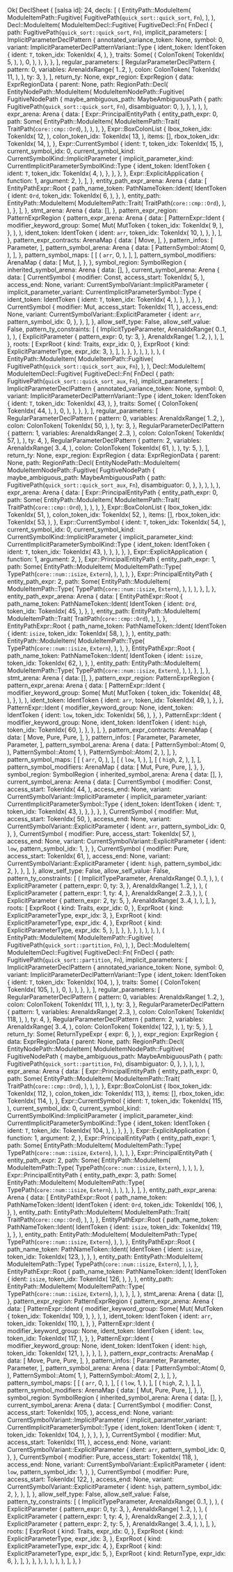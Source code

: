 Ok(
    DeclSheet {
        [salsa id]: 24,
        decls: [
            (
                EntityPath::ModuleItem(
                    ModuleItemPath::Fugitive(
                        FugitivePath(`quick_sort::quick_sort`, `Fn`),
                    ),
                ),
                Decl::ModuleItem(
                    ModuleItemDecl::Fugitive(
                        FugitiveDecl::Fn(
                            FnDecl {
                                path: FugitivePath(`quick_sort::quick_sort`, `Fn`),
                                implicit_parameters: [
                                    ImplicitParameterDeclPattern {
                                        annotated_variance_token: None,
                                        symbol: 0,
                                        variant: ImplicitParameterDeclPatternVariant::Type {
                                            ident_token: IdentToken {
                                                ident: `T`,
                                                token_idx: TokenIdx(
                                                    4,
                                                ),
                                            },
                                            traits: Some(
                                                (
                                                    ColonToken(
                                                        TokenIdx(
                                                            5,
                                                        ),
                                                    ),
                                                    0,
                                                ),
                                            ),
                                        },
                                    },
                                ],
                                regular_parameters: [
                                    RegularParameterDeclPattern {
                                        pattern: 0,
                                        variables: ArenaIdxRange(
                                            1..2,
                                        ),
                                        colon: ColonToken(
                                            TokenIdx(
                                                11,
                                            ),
                                        ),
                                        ty: 3,
                                    },
                                ],
                                return_ty: None,
                                expr_region: ExprRegion {
                                    data: ExprRegionData {
                                        parent: None,
                                        path: RegionPath::Decl(
                                            EntityNodePath::ModuleItem(
                                                ModuleItemNodePath::Fugitive(
                                                    FugitiveNodePath {
                                                        maybe_ambiguous_path: MaybeAmbiguousPath {
                                                            path: FugitivePath(`quick_sort::quick_sort`, `Fn`),
                                                            disambiguator: 0,
                                                        },
                                                    },
                                                ),
                                            ),
                                        ),
                                        expr_arena: Arena {
                                            data: [
                                                Expr::PrincipalEntityPath {
                                                    entity_path_expr: 0,
                                                    path: Some(
                                                        EntityPath::ModuleItem(
                                                            ModuleItemPath::Trait(
                                                                TraitPath(`core::cmp::Ord`),
                                                            ),
                                                        ),
                                                    ),
                                                },
                                                Expr::BoxColonList {
                                                    lbox_token_idx: TokenIdx(
                                                        12,
                                                    ),
                                                    colon_token_idx: TokenIdx(
                                                        13,
                                                    ),
                                                    items: [],
                                                    rbox_token_idx: TokenIdx(
                                                        14,
                                                    ),
                                                },
                                                Expr::CurrentSymbol {
                                                    ident: `T`,
                                                    token_idx: TokenIdx(
                                                        15,
                                                    ),
                                                    current_symbol_idx: 0,
                                                    current_symbol_kind: CurrentSymbolKind::ImplicitParameter {
                                                        implicit_parameter_kind: CurrentImplicitParameterSymbolKind::Type {
                                                            ident_token: IdentToken {
                                                                ident: `T`,
                                                                token_idx: TokenIdx(
                                                                    4,
                                                                ),
                                                            },
                                                        },
                                                    },
                                                },
                                                Expr::ExplicitApplication {
                                                    function: 1,
                                                    argument: 2,
                                                },
                                            ],
                                        },
                                        entity_path_expr_arena: Arena {
                                            data: [
                                                EntityPathExpr::Root {
                                                    path_name_token: PathNameToken::Ident(
                                                        IdentToken {
                                                            ident: `Ord`,
                                                            token_idx: TokenIdx(
                                                                6,
                                                            ),
                                                        },
                                                    ),
                                                    entity_path: EntityPath::ModuleItem(
                                                        ModuleItemPath::Trait(
                                                            TraitPath(`core::cmp::Ord`),
                                                        ),
                                                    ),
                                                },
                                            ],
                                        },
                                        stmt_arena: Arena {
                                            data: [],
                                        },
                                        pattern_expr_region: PatternExprRegion {
                                            pattern_expr_arena: Arena {
                                                data: [
                                                    PatternExpr::Ident {
                                                        modifier_keyword_group: Some(
                                                            Mut(
                                                                MutToken {
                                                                    token_idx: TokenIdx(
                                                                        9,
                                                                    ),
                                                                },
                                                            ),
                                                        ),
                                                        ident_token: IdentToken {
                                                            ident: `arr`,
                                                            token_idx: TokenIdx(
                                                                10,
                                                            ),
                                                        },
                                                    },
                                                ],
                                            },
                                            pattern_expr_contracts: ArenaMap {
                                                data: [
                                                    Move,
                                                ],
                                            },
                                            pattern_infos: [
                                                Parameter,
                                            ],
                                            pattern_symbol_arena: Arena {
                                                data: [
                                                    PatternSymbol::Atom(
                                                        0,
                                                    ),
                                                ],
                                            },
                                            pattern_symbol_maps: [
                                                [
                                                    (
                                                        `arr`,
                                                        0,
                                                    ),
                                                ],
                                            ],
                                            pattern_symbol_modifiers: ArenaMap {
                                                data: [
                                                    Mut,
                                                ],
                                            },
                                        },
                                        symbol_region: SymbolRegion {
                                            inherited_symbol_arena: Arena {
                                                data: [],
                                            },
                                            current_symbol_arena: Arena {
                                                data: [
                                                    CurrentSymbol {
                                                        modifier: Const,
                                                        access_start: TokenIdx(
                                                            5,
                                                        ),
                                                        access_end: None,
                                                        variant: CurrentSymbolVariant::ImplicitParameter {
                                                            implicit_parameter_variant: CurrentImplicitParameterSymbol::Type {
                                                                ident_token: IdentToken {
                                                                    ident: `T`,
                                                                    token_idx: TokenIdx(
                                                                        4,
                                                                    ),
                                                                },
                                                            },
                                                        },
                                                    },
                                                    CurrentSymbol {
                                                        modifier: Mut,
                                                        access_start: TokenIdx(
                                                            11,
                                                        ),
                                                        access_end: None,
                                                        variant: CurrentSymbolVariant::ExplicitParameter {
                                                            ident: `arr`,
                                                            pattern_symbol_idx: 0,
                                                        },
                                                    },
                                                ],
                                            },
                                            allow_self_type: False,
                                            allow_self_value: False,
                                            pattern_ty_constraints: [
                                                (
                                                    ImplicitTypeParameter,
                                                    ArenaIdxRange(
                                                        0..1,
                                                    ),
                                                ),
                                                (
                                                    ExplicitParameter {
                                                        pattern_expr: 0,
                                                        ty: 3,
                                                    },
                                                    ArenaIdxRange(
                                                        1..2,
                                                    ),
                                                ),
                                            ],
                                        },
                                        roots: [
                                            ExprRoot {
                                                kind: Traits,
                                                expr_idx: 0,
                                            },
                                            ExprRoot {
                                                kind: ExplicitParameterType,
                                                expr_idx: 3,
                                            },
                                        ],
                                    },
                                },
                            },
                        ),
                    ),
                ),
            ),
            (
                EntityPath::ModuleItem(
                    ModuleItemPath::Fugitive(
                        FugitivePath(`quick_sort::quick_sort_aux`, `Fn`),
                    ),
                ),
                Decl::ModuleItem(
                    ModuleItemDecl::Fugitive(
                        FugitiveDecl::Fn(
                            FnDecl {
                                path: FugitivePath(`quick_sort::quick_sort_aux`, `Fn`),
                                implicit_parameters: [
                                    ImplicitParameterDeclPattern {
                                        annotated_variance_token: None,
                                        symbol: 0,
                                        variant: ImplicitParameterDeclPatternVariant::Type {
                                            ident_token: IdentToken {
                                                ident: `T`,
                                                token_idx: TokenIdx(
                                                    43,
                                                ),
                                            },
                                            traits: Some(
                                                (
                                                    ColonToken(
                                                        TokenIdx(
                                                            44,
                                                        ),
                                                    ),
                                                    0,
                                                ),
                                            ),
                                        },
                                    },
                                ],
                                regular_parameters: [
                                    RegularParameterDeclPattern {
                                        pattern: 0,
                                        variables: ArenaIdxRange(
                                            1..2,
                                        ),
                                        colon: ColonToken(
                                            TokenIdx(
                                                50,
                                            ),
                                        ),
                                        ty: 3,
                                    },
                                    RegularParameterDeclPattern {
                                        pattern: 1,
                                        variables: ArenaIdxRange(
                                            2..3,
                                        ),
                                        colon: ColonToken(
                                            TokenIdx(
                                                57,
                                            ),
                                        ),
                                        ty: 4,
                                    },
                                    RegularParameterDeclPattern {
                                        pattern: 2,
                                        variables: ArenaIdxRange(
                                            3..4,
                                        ),
                                        colon: ColonToken(
                                            TokenIdx(
                                                61,
                                            ),
                                        ),
                                        ty: 5,
                                    },
                                ],
                                return_ty: None,
                                expr_region: ExprRegion {
                                    data: ExprRegionData {
                                        parent: None,
                                        path: RegionPath::Decl(
                                            EntityNodePath::ModuleItem(
                                                ModuleItemNodePath::Fugitive(
                                                    FugitiveNodePath {
                                                        maybe_ambiguous_path: MaybeAmbiguousPath {
                                                            path: FugitivePath(`quick_sort::quick_sort_aux`, `Fn`),
                                                            disambiguator: 0,
                                                        },
                                                    },
                                                ),
                                            ),
                                        ),
                                        expr_arena: Arena {
                                            data: [
                                                Expr::PrincipalEntityPath {
                                                    entity_path_expr: 0,
                                                    path: Some(
                                                        EntityPath::ModuleItem(
                                                            ModuleItemPath::Trait(
                                                                TraitPath(`core::cmp::Ord`),
                                                            ),
                                                        ),
                                                    ),
                                                },
                                                Expr::BoxColonList {
                                                    lbox_token_idx: TokenIdx(
                                                        51,
                                                    ),
                                                    colon_token_idx: TokenIdx(
                                                        52,
                                                    ),
                                                    items: [],
                                                    rbox_token_idx: TokenIdx(
                                                        53,
                                                    ),
                                                },
                                                Expr::CurrentSymbol {
                                                    ident: `T`,
                                                    token_idx: TokenIdx(
                                                        54,
                                                    ),
                                                    current_symbol_idx: 0,
                                                    current_symbol_kind: CurrentSymbolKind::ImplicitParameter {
                                                        implicit_parameter_kind: CurrentImplicitParameterSymbolKind::Type {
                                                            ident_token: IdentToken {
                                                                ident: `T`,
                                                                token_idx: TokenIdx(
                                                                    43,
                                                                ),
                                                            },
                                                        },
                                                    },
                                                },
                                                Expr::ExplicitApplication {
                                                    function: 1,
                                                    argument: 2,
                                                },
                                                Expr::PrincipalEntityPath {
                                                    entity_path_expr: 1,
                                                    path: Some(
                                                        EntityPath::ModuleItem(
                                                            ModuleItemPath::Type(
                                                                TypePath(`core::num::isize`, `Extern`),
                                                            ),
                                                        ),
                                                    ),
                                                },
                                                Expr::PrincipalEntityPath {
                                                    entity_path_expr: 2,
                                                    path: Some(
                                                        EntityPath::ModuleItem(
                                                            ModuleItemPath::Type(
                                                                TypePath(`core::num::isize`, `Extern`),
                                                            ),
                                                        ),
                                                    ),
                                                },
                                            ],
                                        },
                                        entity_path_expr_arena: Arena {
                                            data: [
                                                EntityPathExpr::Root {
                                                    path_name_token: PathNameToken::Ident(
                                                        IdentToken {
                                                            ident: `Ord`,
                                                            token_idx: TokenIdx(
                                                                45,
                                                            ),
                                                        },
                                                    ),
                                                    entity_path: EntityPath::ModuleItem(
                                                        ModuleItemPath::Trait(
                                                            TraitPath(`core::cmp::Ord`),
                                                        ),
                                                    ),
                                                },
                                                EntityPathExpr::Root {
                                                    path_name_token: PathNameToken::Ident(
                                                        IdentToken {
                                                            ident: `isize`,
                                                            token_idx: TokenIdx(
                                                                58,
                                                            ),
                                                        },
                                                    ),
                                                    entity_path: EntityPath::ModuleItem(
                                                        ModuleItemPath::Type(
                                                            TypePath(`core::num::isize`, `Extern`),
                                                        ),
                                                    ),
                                                },
                                                EntityPathExpr::Root {
                                                    path_name_token: PathNameToken::Ident(
                                                        IdentToken {
                                                            ident: `isize`,
                                                            token_idx: TokenIdx(
                                                                62,
                                                            ),
                                                        },
                                                    ),
                                                    entity_path: EntityPath::ModuleItem(
                                                        ModuleItemPath::Type(
                                                            TypePath(`core::num::isize`, `Extern`),
                                                        ),
                                                    ),
                                                },
                                            ],
                                        },
                                        stmt_arena: Arena {
                                            data: [],
                                        },
                                        pattern_expr_region: PatternExprRegion {
                                            pattern_expr_arena: Arena {
                                                data: [
                                                    PatternExpr::Ident {
                                                        modifier_keyword_group: Some(
                                                            Mut(
                                                                MutToken {
                                                                    token_idx: TokenIdx(
                                                                        48,
                                                                    ),
                                                                },
                                                            ),
                                                        ),
                                                        ident_token: IdentToken {
                                                            ident: `arr`,
                                                            token_idx: TokenIdx(
                                                                49,
                                                            ),
                                                        },
                                                    },
                                                    PatternExpr::Ident {
                                                        modifier_keyword_group: None,
                                                        ident_token: IdentToken {
                                                            ident: `low`,
                                                            token_idx: TokenIdx(
                                                                56,
                                                            ),
                                                        },
                                                    },
                                                    PatternExpr::Ident {
                                                        modifier_keyword_group: None,
                                                        ident_token: IdentToken {
                                                            ident: `high`,
                                                            token_idx: TokenIdx(
                                                                60,
                                                            ),
                                                        },
                                                    },
                                                ],
                                            },
                                            pattern_expr_contracts: ArenaMap {
                                                data: [
                                                    Move,
                                                    Pure,
                                                    Pure,
                                                ],
                                            },
                                            pattern_infos: [
                                                Parameter,
                                                Parameter,
                                                Parameter,
                                            ],
                                            pattern_symbol_arena: Arena {
                                                data: [
                                                    PatternSymbol::Atom(
                                                        0,
                                                    ),
                                                    PatternSymbol::Atom(
                                                        1,
                                                    ),
                                                    PatternSymbol::Atom(
                                                        2,
                                                    ),
                                                ],
                                            },
                                            pattern_symbol_maps: [
                                                [
                                                    (
                                                        `arr`,
                                                        0,
                                                    ),
                                                ],
                                                [
                                                    (
                                                        `low`,
                                                        1,
                                                    ),
                                                ],
                                                [
                                                    (
                                                        `high`,
                                                        2,
                                                    ),
                                                ],
                                            ],
                                            pattern_symbol_modifiers: ArenaMap {
                                                data: [
                                                    Mut,
                                                    Pure,
                                                    Pure,
                                                ],
                                            },
                                        },
                                        symbol_region: SymbolRegion {
                                            inherited_symbol_arena: Arena {
                                                data: [],
                                            },
                                            current_symbol_arena: Arena {
                                                data: [
                                                    CurrentSymbol {
                                                        modifier: Const,
                                                        access_start: TokenIdx(
                                                            44,
                                                        ),
                                                        access_end: None,
                                                        variant: CurrentSymbolVariant::ImplicitParameter {
                                                            implicit_parameter_variant: CurrentImplicitParameterSymbol::Type {
                                                                ident_token: IdentToken {
                                                                    ident: `T`,
                                                                    token_idx: TokenIdx(
                                                                        43,
                                                                    ),
                                                                },
                                                            },
                                                        },
                                                    },
                                                    CurrentSymbol {
                                                        modifier: Mut,
                                                        access_start: TokenIdx(
                                                            50,
                                                        ),
                                                        access_end: None,
                                                        variant: CurrentSymbolVariant::ExplicitParameter {
                                                            ident: `arr`,
                                                            pattern_symbol_idx: 0,
                                                        },
                                                    },
                                                    CurrentSymbol {
                                                        modifier: Pure,
                                                        access_start: TokenIdx(
                                                            57,
                                                        ),
                                                        access_end: None,
                                                        variant: CurrentSymbolVariant::ExplicitParameter {
                                                            ident: `low`,
                                                            pattern_symbol_idx: 1,
                                                        },
                                                    },
                                                    CurrentSymbol {
                                                        modifier: Pure,
                                                        access_start: TokenIdx(
                                                            61,
                                                        ),
                                                        access_end: None,
                                                        variant: CurrentSymbolVariant::ExplicitParameter {
                                                            ident: `high`,
                                                            pattern_symbol_idx: 2,
                                                        },
                                                    },
                                                ],
                                            },
                                            allow_self_type: False,
                                            allow_self_value: False,
                                            pattern_ty_constraints: [
                                                (
                                                    ImplicitTypeParameter,
                                                    ArenaIdxRange(
                                                        0..1,
                                                    ),
                                                ),
                                                (
                                                    ExplicitParameter {
                                                        pattern_expr: 0,
                                                        ty: 3,
                                                    },
                                                    ArenaIdxRange(
                                                        1..2,
                                                    ),
                                                ),
                                                (
                                                    ExplicitParameter {
                                                        pattern_expr: 1,
                                                        ty: 4,
                                                    },
                                                    ArenaIdxRange(
                                                        2..3,
                                                    ),
                                                ),
                                                (
                                                    ExplicitParameter {
                                                        pattern_expr: 2,
                                                        ty: 5,
                                                    },
                                                    ArenaIdxRange(
                                                        3..4,
                                                    ),
                                                ),
                                            ],
                                        },
                                        roots: [
                                            ExprRoot {
                                                kind: Traits,
                                                expr_idx: 0,
                                            },
                                            ExprRoot {
                                                kind: ExplicitParameterType,
                                                expr_idx: 3,
                                            },
                                            ExprRoot {
                                                kind: ExplicitParameterType,
                                                expr_idx: 4,
                                            },
                                            ExprRoot {
                                                kind: ExplicitParameterType,
                                                expr_idx: 5,
                                            },
                                        ],
                                    },
                                },
                            },
                        ),
                    ),
                ),
            ),
            (
                EntityPath::ModuleItem(
                    ModuleItemPath::Fugitive(
                        FugitivePath(`quick_sort::partition`, `Fn`),
                    ),
                ),
                Decl::ModuleItem(
                    ModuleItemDecl::Fugitive(
                        FugitiveDecl::Fn(
                            FnDecl {
                                path: FugitivePath(`quick_sort::partition`, `Fn`),
                                implicit_parameters: [
                                    ImplicitParameterDeclPattern {
                                        annotated_variance_token: None,
                                        symbol: 0,
                                        variant: ImplicitParameterDeclPatternVariant::Type {
                                            ident_token: IdentToken {
                                                ident: `T`,
                                                token_idx: TokenIdx(
                                                    104,
                                                ),
                                            },
                                            traits: Some(
                                                (
                                                    ColonToken(
                                                        TokenIdx(
                                                            105,
                                                        ),
                                                    ),
                                                    0,
                                                ),
                                            ),
                                        },
                                    },
                                ],
                                regular_parameters: [
                                    RegularParameterDeclPattern {
                                        pattern: 0,
                                        variables: ArenaIdxRange(
                                            1..2,
                                        ),
                                        colon: ColonToken(
                                            TokenIdx(
                                                111,
                                            ),
                                        ),
                                        ty: 3,
                                    },
                                    RegularParameterDeclPattern {
                                        pattern: 1,
                                        variables: ArenaIdxRange(
                                            2..3,
                                        ),
                                        colon: ColonToken(
                                            TokenIdx(
                                                118,
                                            ),
                                        ),
                                        ty: 4,
                                    },
                                    RegularParameterDeclPattern {
                                        pattern: 2,
                                        variables: ArenaIdxRange(
                                            3..4,
                                        ),
                                        colon: ColonToken(
                                            TokenIdx(
                                                122,
                                            ),
                                        ),
                                        ty: 5,
                                    },
                                ],
                                return_ty: Some(
                                    ReturnTypeExpr {
                                        expr: 6,
                                    },
                                ),
                                expr_region: ExprRegion {
                                    data: ExprRegionData {
                                        parent: None,
                                        path: RegionPath::Decl(
                                            EntityNodePath::ModuleItem(
                                                ModuleItemNodePath::Fugitive(
                                                    FugitiveNodePath {
                                                        maybe_ambiguous_path: MaybeAmbiguousPath {
                                                            path: FugitivePath(`quick_sort::partition`, `Fn`),
                                                            disambiguator: 0,
                                                        },
                                                    },
                                                ),
                                            ),
                                        ),
                                        expr_arena: Arena {
                                            data: [
                                                Expr::PrincipalEntityPath {
                                                    entity_path_expr: 0,
                                                    path: Some(
                                                        EntityPath::ModuleItem(
                                                            ModuleItemPath::Trait(
                                                                TraitPath(`core::cmp::Ord`),
                                                            ),
                                                        ),
                                                    ),
                                                },
                                                Expr::BoxColonList {
                                                    lbox_token_idx: TokenIdx(
                                                        112,
                                                    ),
                                                    colon_token_idx: TokenIdx(
                                                        113,
                                                    ),
                                                    items: [],
                                                    rbox_token_idx: TokenIdx(
                                                        114,
                                                    ),
                                                },
                                                Expr::CurrentSymbol {
                                                    ident: `T`,
                                                    token_idx: TokenIdx(
                                                        115,
                                                    ),
                                                    current_symbol_idx: 0,
                                                    current_symbol_kind: CurrentSymbolKind::ImplicitParameter {
                                                        implicit_parameter_kind: CurrentImplicitParameterSymbolKind::Type {
                                                            ident_token: IdentToken {
                                                                ident: `T`,
                                                                token_idx: TokenIdx(
                                                                    104,
                                                                ),
                                                            },
                                                        },
                                                    },
                                                },
                                                Expr::ExplicitApplication {
                                                    function: 1,
                                                    argument: 2,
                                                },
                                                Expr::PrincipalEntityPath {
                                                    entity_path_expr: 1,
                                                    path: Some(
                                                        EntityPath::ModuleItem(
                                                            ModuleItemPath::Type(
                                                                TypePath(`core::num::isize`, `Extern`),
                                                            ),
                                                        ),
                                                    ),
                                                },
                                                Expr::PrincipalEntityPath {
                                                    entity_path_expr: 2,
                                                    path: Some(
                                                        EntityPath::ModuleItem(
                                                            ModuleItemPath::Type(
                                                                TypePath(`core::num::isize`, `Extern`),
                                                            ),
                                                        ),
                                                    ),
                                                },
                                                Expr::PrincipalEntityPath {
                                                    entity_path_expr: 3,
                                                    path: Some(
                                                        EntityPath::ModuleItem(
                                                            ModuleItemPath::Type(
                                                                TypePath(`core::num::isize`, `Extern`),
                                                            ),
                                                        ),
                                                    ),
                                                },
                                            ],
                                        },
                                        entity_path_expr_arena: Arena {
                                            data: [
                                                EntityPathExpr::Root {
                                                    path_name_token: PathNameToken::Ident(
                                                        IdentToken {
                                                            ident: `Ord`,
                                                            token_idx: TokenIdx(
                                                                106,
                                                            ),
                                                        },
                                                    ),
                                                    entity_path: EntityPath::ModuleItem(
                                                        ModuleItemPath::Trait(
                                                            TraitPath(`core::cmp::Ord`),
                                                        ),
                                                    ),
                                                },
                                                EntityPathExpr::Root {
                                                    path_name_token: PathNameToken::Ident(
                                                        IdentToken {
                                                            ident: `isize`,
                                                            token_idx: TokenIdx(
                                                                119,
                                                            ),
                                                        },
                                                    ),
                                                    entity_path: EntityPath::ModuleItem(
                                                        ModuleItemPath::Type(
                                                            TypePath(`core::num::isize`, `Extern`),
                                                        ),
                                                    ),
                                                },
                                                EntityPathExpr::Root {
                                                    path_name_token: PathNameToken::Ident(
                                                        IdentToken {
                                                            ident: `isize`,
                                                            token_idx: TokenIdx(
                                                                123,
                                                            ),
                                                        },
                                                    ),
                                                    entity_path: EntityPath::ModuleItem(
                                                        ModuleItemPath::Type(
                                                            TypePath(`core::num::isize`, `Extern`),
                                                        ),
                                                    ),
                                                },
                                                EntityPathExpr::Root {
                                                    path_name_token: PathNameToken::Ident(
                                                        IdentToken {
                                                            ident: `isize`,
                                                            token_idx: TokenIdx(
                                                                126,
                                                            ),
                                                        },
                                                    ),
                                                    entity_path: EntityPath::ModuleItem(
                                                        ModuleItemPath::Type(
                                                            TypePath(`core::num::isize`, `Extern`),
                                                        ),
                                                    ),
                                                },
                                            ],
                                        },
                                        stmt_arena: Arena {
                                            data: [],
                                        },
                                        pattern_expr_region: PatternExprRegion {
                                            pattern_expr_arena: Arena {
                                                data: [
                                                    PatternExpr::Ident {
                                                        modifier_keyword_group: Some(
                                                            Mut(
                                                                MutToken {
                                                                    token_idx: TokenIdx(
                                                                        109,
                                                                    ),
                                                                },
                                                            ),
                                                        ),
                                                        ident_token: IdentToken {
                                                            ident: `arr`,
                                                            token_idx: TokenIdx(
                                                                110,
                                                            ),
                                                        },
                                                    },
                                                    PatternExpr::Ident {
                                                        modifier_keyword_group: None,
                                                        ident_token: IdentToken {
                                                            ident: `low`,
                                                            token_idx: TokenIdx(
                                                                117,
                                                            ),
                                                        },
                                                    },
                                                    PatternExpr::Ident {
                                                        modifier_keyword_group: None,
                                                        ident_token: IdentToken {
                                                            ident: `high`,
                                                            token_idx: TokenIdx(
                                                                121,
                                                            ),
                                                        },
                                                    },
                                                ],
                                            },
                                            pattern_expr_contracts: ArenaMap {
                                                data: [
                                                    Move,
                                                    Pure,
                                                    Pure,
                                                ],
                                            },
                                            pattern_infos: [
                                                Parameter,
                                                Parameter,
                                                Parameter,
                                            ],
                                            pattern_symbol_arena: Arena {
                                                data: [
                                                    PatternSymbol::Atom(
                                                        0,
                                                    ),
                                                    PatternSymbol::Atom(
                                                        1,
                                                    ),
                                                    PatternSymbol::Atom(
                                                        2,
                                                    ),
                                                ],
                                            },
                                            pattern_symbol_maps: [
                                                [
                                                    (
                                                        `arr`,
                                                        0,
                                                    ),
                                                ],
                                                [
                                                    (
                                                        `low`,
                                                        1,
                                                    ),
                                                ],
                                                [
                                                    (
                                                        `high`,
                                                        2,
                                                    ),
                                                ],
                                            ],
                                            pattern_symbol_modifiers: ArenaMap {
                                                data: [
                                                    Mut,
                                                    Pure,
                                                    Pure,
                                                ],
                                            },
                                        },
                                        symbol_region: SymbolRegion {
                                            inherited_symbol_arena: Arena {
                                                data: [],
                                            },
                                            current_symbol_arena: Arena {
                                                data: [
                                                    CurrentSymbol {
                                                        modifier: Const,
                                                        access_start: TokenIdx(
                                                            105,
                                                        ),
                                                        access_end: None,
                                                        variant: CurrentSymbolVariant::ImplicitParameter {
                                                            implicit_parameter_variant: CurrentImplicitParameterSymbol::Type {
                                                                ident_token: IdentToken {
                                                                    ident: `T`,
                                                                    token_idx: TokenIdx(
                                                                        104,
                                                                    ),
                                                                },
                                                            },
                                                        },
                                                    },
                                                    CurrentSymbol {
                                                        modifier: Mut,
                                                        access_start: TokenIdx(
                                                            111,
                                                        ),
                                                        access_end: None,
                                                        variant: CurrentSymbolVariant::ExplicitParameter {
                                                            ident: `arr`,
                                                            pattern_symbol_idx: 0,
                                                        },
                                                    },
                                                    CurrentSymbol {
                                                        modifier: Pure,
                                                        access_start: TokenIdx(
                                                            118,
                                                        ),
                                                        access_end: None,
                                                        variant: CurrentSymbolVariant::ExplicitParameter {
                                                            ident: `low`,
                                                            pattern_symbol_idx: 1,
                                                        },
                                                    },
                                                    CurrentSymbol {
                                                        modifier: Pure,
                                                        access_start: TokenIdx(
                                                            122,
                                                        ),
                                                        access_end: None,
                                                        variant: CurrentSymbolVariant::ExplicitParameter {
                                                            ident: `high`,
                                                            pattern_symbol_idx: 2,
                                                        },
                                                    },
                                                ],
                                            },
                                            allow_self_type: False,
                                            allow_self_value: False,
                                            pattern_ty_constraints: [
                                                (
                                                    ImplicitTypeParameter,
                                                    ArenaIdxRange(
                                                        0..1,
                                                    ),
                                                ),
                                                (
                                                    ExplicitParameter {
                                                        pattern_expr: 0,
                                                        ty: 3,
                                                    },
                                                    ArenaIdxRange(
                                                        1..2,
                                                    ),
                                                ),
                                                (
                                                    ExplicitParameter {
                                                        pattern_expr: 1,
                                                        ty: 4,
                                                    },
                                                    ArenaIdxRange(
                                                        2..3,
                                                    ),
                                                ),
                                                (
                                                    ExplicitParameter {
                                                        pattern_expr: 2,
                                                        ty: 5,
                                                    },
                                                    ArenaIdxRange(
                                                        3..4,
                                                    ),
                                                ),
                                            ],
                                        },
                                        roots: [
                                            ExprRoot {
                                                kind: Traits,
                                                expr_idx: 0,
                                            },
                                            ExprRoot {
                                                kind: ExplicitParameterType,
                                                expr_idx: 3,
                                            },
                                            ExprRoot {
                                                kind: ExplicitParameterType,
                                                expr_idx: 4,
                                            },
                                            ExprRoot {
                                                kind: ExplicitParameterType,
                                                expr_idx: 5,
                                            },
                                            ExprRoot {
                                                kind: ReturnType,
                                                expr_idx: 6,
                                            },
                                        ],
                                    },
                                },
                            },
                        ),
                    ),
                ),
            ),
        ],
    },
)